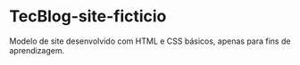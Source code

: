 # TecBlog-site-ficticio
Modelo de site desenvolvido com HTML e CSS básicos, apenas para fins de aprendizagem.
